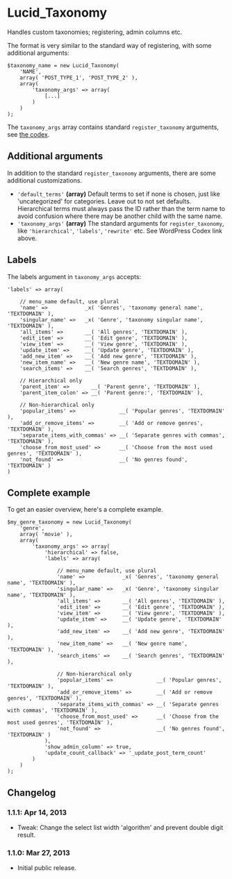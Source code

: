 # Lucid\_Taxonomy

Handles custom taxonomies; registering, admin columns etc.

The format is very similar to the standard way of registering, with some additional arguments:

	$taxonomy_name = new Lucid_Taxonomy(
		'NAME',
		array( 'POST_TYPE_1', 'POST_TYPE_2' ),
		array(
			'taxonomy_args' => array(
				[...]
			)
		)
	);

The `taxonomy_args` array contains standard `register_taxonomy` arguments, see [the codex](http://codex.wordpress.org/Function_Reference/register_taxonomy#Arguments).

## Additional arguments

In addition to the standard `register_taxonomy` arguments, there are some additional customizations.

* `'default_terms'` **(array)** Default terms to set if none is chosen, just like 'uncategorized' for categories. Leave out to not set defaults. Hierarchical terms must always pass the ID rather than the term name to avoid confusion where there may be another child with the same name.
* `'taxonomy_args'` **(array)** The standard arguments for `register_taxonomy`, like `'hierarchical'`, `'labels'`, `'rewrite'` etc. See WordPress Codex link above.

## Labels

The labels argument in `taxonomy_args` accepts:

	'labels' => array(

		// menu_name default, use plural
		'name' =>            _x( 'Genres', 'taxonomy general name', 'TEXTDOMAIN' ),
		'singular_name' =>   _x( 'Genre', 'taxonomy singular name', 'TEXTDOMAIN' ),
		'all_items' =>       __( 'All genres', 'TEXTDOMAIN' ),
		'edit_item' =>       __( 'Edit genre', 'TEXTDOMAIN' ),
		'view_item' =>       __( 'View genre', 'TEXTDOMAIN' ),
		'update_item' =>     __( 'Update genre', 'TEXTDOMAIN' ),
		'add_new_item' =>    __( 'Add new genre', 'TEXTDOMAIN' ),
		'new_item_name' =>   __( 'New genre name', 'TEXTDOMAIN' ),
		'search_items' =>    __( 'Search genres', 'TEXTDOMAIN' ),

		// Hierarchical only
		'parent_item' =>       __( 'Parent genre', 'TEXTDOMAIN' ),
		'parent_item_colon' => __( 'Parent genre:', 'TEXTDOMAIN' ),

		// Non-hierarchical only
		'popular_items' =>              __( 'Popular genres', 'TEXTDOMAIN' ),
		'add_or_remove_items' =>        __( 'Add or remove genres', 'TEXTDOMAIN' ),
		'separate_items_with_commas' => __( 'Separate genres with commas', 'TEXTDOMAIN' ),
		'choose_from_most_used' =>      __( 'Choose from the most used genres', 'TEXTDOMAIN' ),
		'not_found' =>                  __( 'No genres found', 'TEXTDOMAIN' )
	)

## Complete example

To get an easier overview, here's a complete example.

	$my_genre_taxonomy = new Lucid_Taxonomy(
		'genre',
		array( 'movie' ),
		array(
			'taxonomy_args' => array(
				'hierarchical' => false,
				'labels' => array(

					// menu_name default, use plural
					'name' =>            _x( 'Genres', 'taxonomy general name', 'TEXTDOMAIN' ),
					'singular_name' =>   _x( 'Genre', 'taxonomy singular name', 'TEXTDOMAIN' ),
					'all_items' =>       __( 'All genres', 'TEXTDOMAIN' ),
					'edit_item' =>       __( 'Edit genre', 'TEXTDOMAIN' ),
					'view_item' =>       __( 'View genre', 'TEXTDOMAIN' ),
					'update_item' =>     __( 'Update genre', 'TEXTDOMAIN' ),
					'add_new_item' =>    __( 'Add new genre', 'TEXTDOMAIN' ),
					'new_item_name' =>   __( 'New genre name', 'TEXTDOMAIN' ),
					'search_items' =>    __( 'Search genres', 'TEXTDOMAIN' ),

					// Non-hierarchical only
					'popular_items' =>              __( 'Popular genres', 'TEXTDOMAIN' ),
					'add_or_remove_items' =>        __( 'Add or remove genres', 'TEXTDOMAIN' ),
					'separate_items_with_commas' => __( 'Separate genres with commas', 'TEXTDOMAIN' ),
					'choose_from_most_used' =>      __( 'Choose from the most used genres', 'TEXTDOMAIN' ),
					'not_found' =>                  __( 'No genres found', 'TEXTDOMAIN' )
				),
				'show_admin_column' => true,
				'update_count_callback' => '_update_post_term_count'
			)
		)
	);

## Changelog

### 1.1.1: Apr 14, 2013

* Tweak: Change the select list width 'algorithm' and prevent double digit result.

### 1.1.0: Mar 27, 2013

* Initial public release.